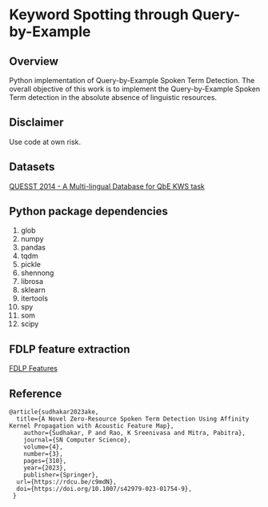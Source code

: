 # Keyword Spotting through Query-by-Example

## Overview
Python implementation of Query-by-Example Spoken Term Detection. The overall objective of this work is to implement the Query-by-Example Spoken Term detection in the absolute absence of linguistic resources.

## Disclaimer
Use code at own risk.

## Datasets 
[QUESST 2014 - A Multi-lingual Database for QbE KWS task](https://speech.fit.vutbr.cz/software/quesst-2014-multilingual-database-query-by-example-keyword-spotting)

## Python package dependencies
1.  glob
2.  numpy
3.  pandas
4.  tqdm
5.  pickle
6.  shennong
7.  librosa
8.  sklearn
9.  itertools
10. spy
11. som
12. scipy

## FDLP feature extraction 
[FDLP Features](https://github.com/iiscleap/FeatureExtractionUsingFDLP)


## Reference
```
@article{sudhakar2023ake,
  title={A Novel Zero-Resource Spoken Term Detection Using Affinity Kernel Propagation with Acoustic Feature Map},
	author={Sudhakar, P and Rao, K Sreenivasa and Mitra, Pabitra},
	journal={SN Computer Science},
	volume={4},
	number={3},
	pages={310},
	year={2023},
	publisher={Springer},
  url={https://rdcu.be/c9mdN}, 
  doi={https://doi.org/10.1007/s42979-023-01754-9},
 }
```


